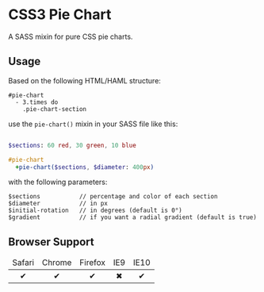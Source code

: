 # CSS3 Pie Chart

A SASS mixin for pure CSS pie charts.

## Usage

Based on the following HTML/HAML structure:

``` haml
#pie-chart
  - 3.times do
    .pie-chart-section
```

use the ``pie-chart()`` mixin in your SASS file like this:

``` sass

$sections: 60 red, 30 green, 10 blue

#pie-chart
  +pie-chart($sections, $diameter: 400px)
```

with the following parameters:

    $sections   	  	// percentage and color of each section
    $diameter   	  	// in px
  	$initial-rotation 	// in degrees (default is 0°)
    $gradient   	 	// if you want a radial gradient (default is true)

## Browser Support
<table width="100%" style="text-align: center;">
  <thead>
    <tr>
      <td>Safari</td>
      <td>Chrome</td>
      <td>Firefox</td>
      <td>IE9</td>
      <td>IE10</td>
    </tr>
  </thead>
  <tbody>
    <tr>
      <td>✔</td>
      <td>✔</td>
      <td>✔</td>
      <td>✖</td>
      <td>✔</td>
    </tr>
  </tbody>
</table>
